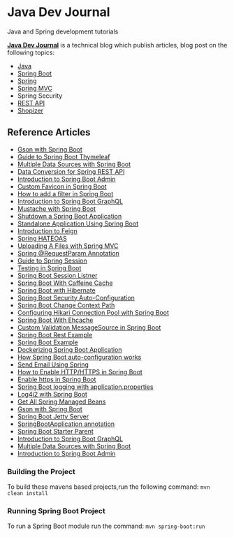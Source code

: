 
# Java Dev Journal
Java and Spring development tutorials

**[Java Dev Journal][Java Dev Journal]** is a technical blog which publish articles, blog post on the following topics:


- [Java][Java]
- [Spring Boot][Spring Boot]
- [Spring][Spring]
- [Spring MVC][Spring MVC]
- Spring Security
- [REST API][REST API]
- [Shopizer][Shopizer]



## Reference Articles

- [Gson with Spring Boot](https://www.javadevjournal.com/spring-boot/gson-with-spring-boot/)
- [Guide to Spring Boot Thymeleaf](https://www.javadevjournal.com/spring-boot/spring-boot-thymeleaf/)
- [Multiple Data Sources with Spring Boot](https://www.javadevjournal.com/spring-boot/multiple-data-sources-with-spring-boot/)
- [Data Conversion for Spring REST API](https://www.javadevjournal.com/spring/data-conversion-spring-rest-api/)
- [Introduction to Spring Boot Admin](https://www.javadevjournal.com/spring-boot/spring-boot-admin/)
- [Custom Favicon in Spring Boot](https://www.javadevjournal.com/spring-boot/spring-boot-favicon/)
- [How to add a filter in Spring Boot](https://www.javadevjournal.com/spring-boot/spring-boot-add-filter/)
- [Introduction to Spring Boot GraphQL](https://www.javadevjournal.com/spring-boot/spring-boot-graphql/)
- [Mustache with Spring Boot](https://www.javadevjournal.com/spring-boot/spring-boot-mustache/)
- [Shutdown a Spring Boot Application](https://www.javadevjournal.com/spring-boot/shutdown-spring-boot-application/)
- [Standalone Application Using Spring Boot](https://www.javadevjournal.com/spring-boot/spring-boot-standalone-application/)
- [Introduction to Feign](https://www.javadevjournal.com/spring/feign/)
- [Spring HATEOAS](https://www.javadevjournal.com/spring/spring-hateoas/)
- [Uploading A Files with Spring MVC](https://www.javadevjournal.com/spring/spring-file-upload/)
- [Spring @RequestParam Annotation](https://www.javadevjournal.com/spring-mvc/spring-request-param-annotation/)
- [Guide to Spring Session](https://www.javadevjournal.com/spring/spring-session/)
- [Testing in Spring Boot](https://www.javadevjournal.com/spring-boot/testing-in-spring-boot/)
- [Spring Boot Session Listner](https://www.javadevjournal.com/spring-boot/spring-boot-session-listener/)
- [Spring Boot With Caffeine Cache](https://www.javadevjournal.com/spring-boot/spring-boot-with-caffeine-cache/)
- [Spring Boot with Hibernate](https://www.javadevjournal.com/spring-boot/spring-boot-with-hibernate/)
- [Spring Boot Security Auto-Configuration](https://www.javadevjournal.com/spring-boot/spring-boot-security-auto-configuration/)
- [Spring Boot Change Context Path](https://www.javadevjournal.com/spring-boot/spring-boot-context-path/)
- [Configuring Hikari Connection Pool with Spring Boot](https://www.javadevjournal.com/spring-boot/spring-boot-hikari/)
- [Spring Boot With Ehcache](https://www.javadevjournal.com/spring-boot/spring-boot-with-ehcache/)
- [Custom Validation MessageSource in Spring Boot](https://www.javadevjournal.com/spring-boot/spring-custom-validation-message-source/)
- [Spring Boot Rest Example](https://www.javadevjournal.com/spring-boot/spring-boot-rest-example/)
- [Spring Boot Example](https://www.javadevjournal.com/spring-boot/spring-boot-example/)
- [Dockerizing Spring Boot Application](https://www.javadevjournal.com/spring-boot/dockerizing-spring-boot-application/)
- [How Spring Boot auto-configuration works](https://www.javadevjournal.com/spring-boot/how-spring-boot-auto-configuration-works/)
- [Send Email Using Spring](https://www.javadevjournal.com/spring-boot/send-email-using-spring/)
- [How to Enable HTTP/HTTPS in Spring Boot](https://www.javadevjournal.com/spring-boot/how-to-enable-http-https-in-spring-boot/)
- [Enable https in Spring Boot](https://www.javadevjournal.com/spring-boot/spring-boot-ssl/)
- [Spring Boot logging with application.properties](https://www.javadevjournal.com/spring-boot/logging-application-properties/)
- [Log4j2 with Spring Boot](https://www.javadevjournal.com/spring-boot/spring-boot-log4j2/)
- [Get All Spring Managed Beans](https://www.javadevjournal.com/spring-boot/get-all-spring-managed-beans/)
- [Gson with Spring Boot](https://www.javadevjournal.com/spring-boot/get-all-spring-managed-beans/)
- [Spring Boot Jetty Server](https://www.javadevjournal.com/spring-boot/spring-boot-jetty-server/)
- [SpringBootApplication annotation](https://www.javadevjournal.com/spring-boot/spring-boot-application-annotation/)
- [Spring Boot Starter Parent](https://www.javadevjournal.com/spring-boot/spring-boot-starter-parent/)
- [Introduction to Spring Boot GraphQL](https://www.javadevjournal.com/spring-boot/spring-boot-graphql/)
- [Multiple Data Sources with Spring Boot](https://www.javadevjournal.com/spring-boot/multiple-data-sources-with-spring-boot/)
- [Introduction to Spring Boot Admin](https://www.javadevjournal.com/spring-boot/spring-boot-admin/)


### Building the Project

To build these mavens based projects,run the following command:
`mvn clean install`


### Running Spring Boot Project

To run a Spring Boot module run the command:
`mvn spring-boot:run `


[Java Dev Journal]: https://www.javadevjournal.com "Java Dev Journal"
[JavaDevJournal]: https://www.javadevjournal.com "JavaDevJournal"
[Java]: https://www.javadevjournal.com/category/java/ "Java"
[Spring]: https://www.javadevjournal.com/category/spring/ "Spring"
[Spring Boot]: https://www.javadevjournal.com/category/spring-boot/ "Spring Boot"
[Spring MVC]: https://www.javadevjournal.com/category/spring-mvc/ "Spring MVC"
[REST API]: https://www.javadevjournal.com/category/spring/rest/ "REST API"
[Shopizer]: https://www.javadevjournal.com/category/shopizer/ "Shopizer"
[Java Dev Journal]: https://www.javadevjournal.com "Java Dev Journal"
